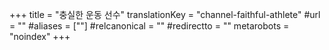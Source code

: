 +++
title = "충실한 운동 선수"
translationKey = "channel-faithful-athlete"
#url = ""
#aliases = [""]
#relcanonical = ""
#redirectto = ""
metarobots = "noindex"
+++
